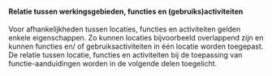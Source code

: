 #### Relatie tussen werkingsgebieden, functies en (gebruiks)activiteiten

Voor afhankelijkheden tussen locaties, functies en activiteiten gelden enkele
eigenschappen. Zo kunnen locaties bijvoorbeeld overlappend zijn en kunnen
functies en/ of gebruiksactiviteiten in één locatie worden toegepast. De relatie
tussen locatie, functies en activiteiten bij de toepassing van
functie-aanduidingen worden in de volgende delen toegelicht.
